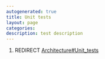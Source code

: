 ```yaml
---
autogenerated: true
title: Unit tests
layout: page
categories: 
description: test description
---
```


1.  REDIRECT [Architecture\#Unit\_tests](Architecture#Unit_tests)
